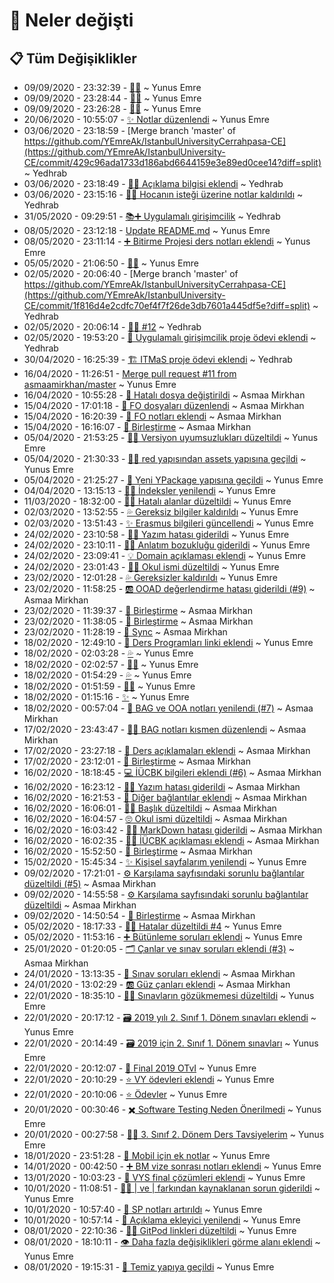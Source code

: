 # 👀 Neler değişti

## 📋 Tüm Değişiklikler

- 09/09/2020 - 23:32:39 - [👨‍🔬](https://github.com/YEmreAk/IstanbulUniversity-CE/commit/28861eb9b130f136735ce5bd4315c3b060ed7447?diff=split) ~ Yunus Emre
- 09/09/2020 - 23:28:44 - [👨‍🔬](https://github.com/YEmreAk/IstanbulUniversity-CE/commit/1608e947f3880df1e89cfc2eab02e520de2eb3c9?diff=split) ~ Yunus Emre
- 09/09/2020 - 23:26:28 - [👨‍🔬](https://github.com/YEmreAk/IstanbulUniversity-CE/commit/19b2aa51661773c5c441dc4e25ffb96973fd95ef?diff=split) ~ Yunus Emre
- 20/06/2020 - 10:55:07 - [✨ Notlar düzenlendi](https://github.com/YEmreAk/IstanbulUniversity-CE/commit/a40aa68e90ae1297555bb5f9e1bea4d383973a78?diff=split) ~ Yunus Emre
- 03/06/2020 - 23:18:59 - [Merge branch 'master' of https://github.com/YEmreAk/IstanbulUniversityCerrahpasa-CE](https://github.com/YEmreAk/IstanbulUniversity-CE/commit/429c96ada1733d186abd6644159e3e89ed0cee14?diff=split) ~ Yedhrab
- 03/06/2020 - 23:18:49 - [📝➕ Açıklama bilgisi eklendi](https://github.com/YEmreAk/IstanbulUniversity-CE/commit/bea55c8731c347a9c9defe4179fba09d083cf72b?diff=split) ~ Yedhrab
- 03/06/2020 - 23:15:16 - [📂💦 Hocanın isteği üzerine notlar kaldırıldı](https://github.com/YEmreAk/IstanbulUniversity-CE/commit/dda2a08f14ac3d5ceecd3323125163bb684e7a96?diff=split) ~ Yedhrab
- 31/05/2020 - 09:29:51 - [📚➕ Uygulamalı girişimcilik](https://github.com/YEmreAk/IstanbulUniversity-CE/commit/6f23b5317764b1818d8d0cfc12b3278cbf6b2fe2?diff=split) ~ Yedhrab
- 08/05/2020 - 23:12:18 - [Update README.md](https://github.com/YEmreAk/IstanbulUniversity-CE/commit/162f11a734323efb41bb3cb40ffc8f82bc27d324?diff=split) ~ Yunus Emre
- 08/05/2020 - 23:11:14 - [➕ Bitirme Projesi ders notları eklendi](https://github.com/YEmreAk/IstanbulUniversity-CE/commit/f127343401f426c8227dd0afeb12c13585507ec4?diff=split) ~ Yunus Emre
- 05/05/2020 - 21:06:50 - [👨‍🔧](https://github.com/YEmreAk/IstanbulUniversity-CE/commit/2e6758a457e9ba8a05901364b2f2740710e3d0b1?diff=split) ~ Yunus Emre
- 02/05/2020 - 20:06:40 - [Merge branch 'master' of https://github.com/YEmreAk/IstanbulUniversityCerrahpasa-CE](https://github.com/YEmreAk/IstanbulUniversity-CE/commit/1f816d4e2cdfc70ef4f7f26de3db7601a445df5e?diff=split) ~ Yedhrab
- 02/05/2020 - 20:06:14 - [👨‍🔧 #12](https://github.com/YEmreAk/IstanbulUniversity-CE/commit/7be3fa1332e308e99dcb623988ef9ded066bc912?diff=split) ~ Yedhrab
- 02/05/2020 - 19:53:20 - [🏢 Uygulamalı girişimcilik proje ödevi eklendi](https://github.com/YEmreAk/IstanbulUniversity-CE/commit/3c67c947b29934347393bc5b929cb7e17a6f03c0?diff=split) ~ Yedhrab
- 30/04/2020 - 16:25:39 - [🏗️ ITMaS proje ödevi eklendi](https://github.com/YEmreAk/IstanbulUniversity-CE/commit/94b95c247876da293620259c7b36f342a3342518?diff=split) ~ Yedhrab
- 16/04/2020 - 11:26:51 - [Merge pull request #11 from asmaamirkhan/master](https://github.com/YEmreAk/IstanbulUniversity-CE/commit/52d9dd4a855de986f5cc526918d71aa1bff30090?diff=split) ~ Yunus Emre
- 16/04/2020 - 10:55:28 - [🐞 Hatalı dosya değiştirildi](https://github.com/YEmreAk/IstanbulUniversity-CE/commit/1a6ae71eb75798e5cd78f23886496c6b01816561?diff=split) ~ Asmaa Mirkhan
- 15/04/2020 - 17:01:18 - [📂 FO dosyaları düzenlendi](https://github.com/YEmreAk/IstanbulUniversity-CE/commit/590b1112872b92cfa9522a4f8f0ed51792342a82?diff=split) ~ Asmaa Mirkhan
- 15/04/2020 - 16:20:39 - [📂 FO notları eklendi](https://github.com/YEmreAk/IstanbulUniversity-CE/commit/8d1d54f8399cb60e0880b4923edc331a63ec7f15?diff=split) ~ Asmaa Mirkhan
- 15/04/2020 - 16:16:07 - [🔀 Birleştirme](https://github.com/YEmreAk/IstanbulUniversity-CE/commit/03f9e65150a589a2ae3b3f2985e97478c006d73b?diff=split) ~ Asmaa Mirkhan
- 05/04/2020 - 21:53:25 - [👨‍🔧 Versiyon uyumsuzlukları düzeltildi](https://github.com/YEmreAk/IstanbulUniversity-CE/commit/79a740907edb972890c41593e854cec76b7b3203?diff=split) ~ Yunus Emre
- 05/04/2020 - 21:30:33 - [👨‍🔧 red yapısından assets yapısına geçildi](https://github.com/YEmreAk/IstanbulUniversity-CE/commit/02bac23cd9f0bb67f91d7b65262f55ef85201f01?diff=split) ~ Yunus Emre
- 05/04/2020 - 21:25:27 - [🚀 Yeni YPackage yapısına geçildi](https://github.com/YEmreAk/IstanbulUniversity-CE/commit/e974cba48554f056bf5f34331e175b1ae5daf4b3?diff=split) ~ Yunus Emre
- 04/04/2020 - 13:15:13 - [👨‍🔧 İndeksler yenilendi](https://github.com/YEmreAk/IstanbulUniversity-CE/commit/af771567c5a3238dcc9ad70bdedf6c85840e1a63?diff=split) ~ Yunus Emre
- 11/03/2020 - 18:32:00 - [👨‍🔧 Hatalı alanlar düzeltildi](https://github.com/YEmreAk/IstanbulUniversity-CE/commit/d9a9ced4fd3f6de023d1e21ccf019b8ed26fe5a0?diff=split) ~ Yunus Emre
- 02/03/2020 - 13:52:55 - [💦 Gereksiz bilgiler kaldırıldı](https://github.com/YEmreAk/IstanbulUniversity-CE/commit/8a5181a80aebdeeeac9e162354e484343ae7bbfb?diff=split) ~ Yunus Emre
- 02/03/2020 - 13:51:43 - [✨ Erasmus bilgileri güncellendi](https://github.com/YEmreAk/IstanbulUniversity-CE/commit/9138f9a5da07b1463ab1034daf13ea9b8d1bba67?diff=split) ~ Yunus Emre
- 24/02/2020 - 23:10:58 - [👨‍🔧 Yazım hatası giderildi](https://github.com/YEmreAk/IstanbulUniversity-CE/commit/8e5845373b5c89db4ae9d9975f54960bcca61eee?diff=split) ~ Yunus Emre
- 24/02/2020 - 23:10:11 - [👨‍🔧 Anlatım bozukluğu giderildi](https://github.com/YEmreAk/IstanbulUniversity-CE/commit/ac0ce6e3f52e369567cfe4999297d6a606b9dd53?diff=split) ~ Yunus Emre
- 24/02/2020 - 23:09:41 - [💡 Domain açıklaması eklendi](https://github.com/YEmreAk/IstanbulUniversity-CE/commit/f592acd7fb9b292a216d705a5abe78eb1c278a63?diff=split) ~ Yunus Emre
- 24/02/2020 - 23:01:43 - [👨‍🔧 Okul ismi düzeltildi](https://github.com/YEmreAk/IstanbulUniversity-CE/commit/caee196778dba9f19034fb37a4baeb5d1b65abd4?diff=split) ~ Yunus Emre
- 23/02/2020 - 12:01:28 - [💦 Gereksizler kaldırıldı](https://github.com/YEmreAk/IstanbulUniversity-CE/commit/9f886681d6355090be8cfbce3e11a7ea5ab904b8?diff=split) ~ Yunus Emre
- 23/02/2020 - 11:58:25 - [🆎 OOAD değerlendirme hatası giderildi (#9)](https://github.com/YEmreAk/IstanbulUniversity-CE/commit/c4eb1294acf89d0842cf7430ef0227952fa1b236?diff=split) ~ Asmaa Mirkhan
- 23/02/2020 - 11:39:37 - [🔀 Birleştirme](https://github.com/YEmreAk/IstanbulUniversity-CE/commit/79c8928f145970572da5fc94a7d1b05c2a025c11?diff=split) ~ Asmaa Mirkhan
- 23/02/2020 - 11:38:05 - [🔀 Birleştirme](https://github.com/YEmreAk/IstanbulUniversity-CE/commit/84dafde939903fc2058425f1924185effb1630d6?diff=split) ~ Asmaa Mirkhan
- 23/02/2020 - 11:28:19 - [🔄 Sync](https://github.com/YEmreAk/IstanbulUniversity-CE/commit/c460c6e1efe0d99e469ddc5b89db9b6255cb45f3?diff=split) ~ Asmaa Mirkhan
- 18/02/2020 - 12:49:10 - [📃 Ders Programları linki eklendi](https://github.com/YEmreAk/IstanbulUniversity-CE/commit/14d7257328f0826d87403d01c2657e56bd6c93a8?diff=split) ~ Yunus Emre
- 18/02/2020 - 02:03:28 - [💦](https://github.com/YEmreAk/IstanbulUniversity-CE/commit/f1cc32c4f0f21d37ccc314d161fb23ff4eb5a80c?diff=split) ~ Yunus Emre
- 18/02/2020 - 02:02:57 - [👨‍🔧](https://github.com/YEmreAk/IstanbulUniversity-CE/commit/541196220f49821d34ea7b69c44d3fba779608eb?diff=split) ~ Yunus Emre
- 18/02/2020 - 01:54:29 - [💦](https://github.com/YEmreAk/IstanbulUniversity-CE/commit/3f18c6521b491e3e10bdc3b49e4e71062e88caea?diff=split) ~ Yunus Emre
- 18/02/2020 - 01:51:59 - [👨‍🔧](https://github.com/YEmreAk/IstanbulUniversity-CE/commit/efa37dfbef61a8776c0f3c58a682c74ba285a30d?diff=split) ~ Yunus Emre
- 18/02/2020 - 01:15:16 - [✨](https://github.com/YEmreAk/IstanbulUniversity-CE/commit/a61a35e1a1e450fb8df77093a2676194c569eb17?diff=split) ~ Yunus Emre
- 18/02/2020 - 00:57:04 - [📰 BAG ve OOA notları yenilendi (#7)](https://github.com/YEmreAk/IstanbulUniversity-CE/commit/58ede0ae805df25dc23583e69ad80e06ee5f6d91?diff=split) ~ Asmaa Mirkhan
- 17/02/2020 - 23:43:47 - [👩‍🔧 BAG notları kısmen düzenlendi](https://github.com/YEmreAk/IstanbulUniversity-CE/commit/315b267283853ebf8f31659643c2e0137ee0e59d?diff=split) ~ Asmaa Mirkhan
- 17/02/2020 - 23:27:18 - [📃 Ders açıklamaları eklendi](https://github.com/YEmreAk/IstanbulUniversity-CE/commit/40c6016798a41d59caf0b7151fb3a36c070b5cb6?diff=split) ~ Asmaa Mirkhan
- 17/02/2020 - 23:12:01 - [🔀 Birleştirme](https://github.com/YEmreAk/IstanbulUniversity-CE/commit/e8a5eea4e04f8b974482c01a0e1bc5400d085ec8?diff=split) ~ Asmaa Mirkhan
- 16/02/2020 - 18:18:45 - [💻 İÜCBK bilgileri eklendi (#6)](https://github.com/YEmreAk/IstanbulUniversity-CE/commit/4e4e24ec1febc1725d68fcf1cdf4ee907d258fef?diff=split) ~ Asmaa Mirkhan
- 16/02/2020 - 16:23:12 - [👩‍🔧 Yazım hatası giderildi](https://github.com/YEmreAk/IstanbulUniversity-CE/commit/e24b99dd3becb5d3ff219470014264a294653e69?diff=split) ~ Asmaa Mirkhan
- 16/02/2020 - 16:21:53 - [🔗 Diğer bağlantılar eklendi](https://github.com/YEmreAk/IstanbulUniversity-CE/commit/6357f18aa851eb720cc08f99ac1faaf56cf263ec?diff=split) ~ Asmaa Mirkhan
- 16/02/2020 - 16:06:01 - [👩‍🔧 Başlık düzeltildi](https://github.com/YEmreAk/IstanbulUniversity-CE/commit/2eeba9643cf5f0e0d823b2fd6c37af1b80fa4fa9?diff=split) ~ Asmaa Mirkhan
- 16/02/2020 - 16:04:57 - [🙄 Okul ismi düzeltildi](https://github.com/YEmreAk/IstanbulUniversity-CE/commit/3419a991ca330bf6d03abb0a70fb099635332f6b?diff=split) ~ Asmaa Mirkhan
- 16/02/2020 - 16:03:42 - [👩‍🔧 MarkDown hatası giderildi](https://github.com/YEmreAk/IstanbulUniversity-CE/commit/8a6842b0ebf1924a248a749e26e1234baf68583c?diff=split) ~ Asmaa Mirkhan
- 16/02/2020 - 16:02:35 - [👩‍💼 İÜCBK açıklaması eklendi](https://github.com/YEmreAk/IstanbulUniversity-CE/commit/d2dd2b511fe76523c8ff83ec0bd1173a085baf18?diff=split) ~ Asmaa Mirkhan
- 16/02/2020 - 15:52:50 - [🔀 Birleştirme](https://github.com/YEmreAk/IstanbulUniversity-CE/commit/16638d2aaa925f461ffc953172e370fa20d4e566?diff=split) ~ Asmaa Mirkhan
- 15/02/2020 - 15:45:34 - [✨ Kişisel sayfalarım yenilendi](https://github.com/YEmreAk/IstanbulUniversity-CE/commit/cb6c0eb0e640971e0d5f7574180a89372f36a1ce?diff=split) ~ Yunus Emre
- 09/02/2020 - 17:21:01 - [⚙ Karşılama sayfısındaki sorunlu bağlantılar düzeltildi (#5)](https://github.com/YEmreAk/IstanbulUniversity-CE/commit/853e060b489b4560980a375d2b7fd16154ef80eb?diff=split) ~ Asmaa Mirkhan
- 09/02/2020 - 14:55:58 - [⚙ Karşılama sayfısındaki sorunlu bağlantılar düzeltildi](https://github.com/YEmreAk/IstanbulUniversity-CE/commit/2751480dabec3b88d5fdacb6dbbda54b884aad98?diff=split) ~ Asmaa Mirkhan
- 09/02/2020 - 14:50:54 - [🔀 Birleştirme](https://github.com/YEmreAk/IstanbulUniversity-CE/commit/504ad3080aa43fbca8eea3dbbd6125d96077f504?diff=split) ~ Asmaa Mirkhan
- 05/02/2020 - 18:17:33 - [👨‍🔧 Hatalar düzeltildi #4](https://github.com/YEmreAk/IstanbulUniversity-CE/commit/2b825e9ee1f7407382c759cb89c7d46f559555ee?diff=split) ~ Yunus Emre
- 05/02/2020 - 11:53:16 - [➕ Bütünleme soruları eklendi](https://github.com/YEmreAk/IstanbulUniversity-CE/commit/fa0eab67a23cbd5ea700ad3cd7d770f64629419a?diff=split) ~ Yunus Emre
- 25/01/2020 - 01:20:05 - [🗂 Çanlar ve sınav soruları eklendi (#3)](https://github.com/YEmreAk/IstanbulUniversity-CE/commit/1c768b75f7b388d9ec1e61055ac96220b32b82c9?diff=split) ~ Asmaa Mirkhan
- 24/01/2020 - 13:13:35 - [📃 Sınav soruları eklendi](https://github.com/YEmreAk/IstanbulUniversity-CE/commit/c5a5f127fb6385def37f8f0739f61b5e9745703a?diff=split) ~ Asmaa Mirkhan
- 24/01/2020 - 13:02:29 - [🆎 Güz çanları eklendi](https://github.com/YEmreAk/IstanbulUniversity-CE/commit/25d30149508b0c442b85a753085348450f678e71?diff=split) ~ Asmaa Mirkhan
- 22/01/2020 - 18:35:10 - [👨‍🔧 Sınavların gözükmemesi düzeltildi](https://github.com/YEmreAk/IstanbulUniversity-CE/commit/1b53263e8012a2ca7a05c98ee0359535f6fb8de3?diff=split) ~ Yunus Emre
- 22/01/2020 - 20:17:12 - [🗃️ 2019 yılı 2. Sınıf 1. Dönem sınavları eklendi](https://github.com/YEmreAk/IstanbulUniversity-CE/commit/cf89d2a7e023786c97808a950a33c927e121dfb2?diff=split) ~ Yunus Emre
- 22/01/2020 - 20:14:49 - [🗃️ 2019 için 2. Sınıf 1. Dönem sınavları](https://github.com/YEmreAk/IstanbulUniversity-CE/commit/0171278009516795c4f85fa3a41d2f012a146be1?diff=split) ~ Yunus Emre
- 22/01/2020 - 20:12:07 - [📃 Final 2019 OTvI](https://github.com/YEmreAk/IstanbulUniversity-CE/commit/50a7ddf760af20706dd8d291ca9665041f168da7?diff=split) ~ Yunus Emre
- 22/01/2020 - 20:10:29 - [⭐ VY ödevleri eklendi](https://github.com/YEmreAk/IstanbulUniversity-CE/commit/414cded3fbdbd6e847ddd27081dc1fbed0ca5ff3?diff=split) ~ Yunus Emre
- 22/01/2020 - 20:10:06 - [⭐ Ödevler](https://github.com/YEmreAk/IstanbulUniversity-CE/commit/403ed4cd4470da166d6a3e3ccc9a09c69e2c1f70?diff=split) ~ Yunus Emre
- 20/01/2020 - 00:30:46 - [✖️ Software Testing Neden Önerilmedi](https://github.com/YEmreAk/IstanbulUniversity-CE/commit/cc7ce216432ea6ef735a537ec5617b8ee4c02b29?diff=split) ~ Yunus Emre
- 20/01/2020 - 00:27:58 - [👨‍🏫 3. Sınıf 2. Dönem Ders Tavsiyelerim](https://github.com/YEmreAk/IstanbulUniversity-CE/commit/1dc8ea612a99b0209121ec0b26c5654038c6e691?diff=split) ~ Yunus Emre
- 18/01/2020 - 23:51:28 - [📗 Mobil için ek notlar](https://github.com/YEmreAk/IstanbulUniversity-CE/commit/9f96dc8fd7aea69beeddc802ba1319368801d5eb?diff=split) ~ Yunus Emre
- 14/01/2020 - 00:42:50 - [➕ BM vize sonrası notları eklendi](https://github.com/YEmreAk/IstanbulUniversity-CE/commit/40db36a9309cc0097ef94df28729c99d62dd26d0?diff=split) ~ Yunus Emre
- 13/01/2020 - 10:03:23 - [📃 VYS final çözümleri eklendi](https://github.com/YEmreAk/IstanbulUniversity-CE/commit/5890b43dc22263a3a63326fdb20abc889d7f327c?diff=split) ~ Yunus Emre
- 10/01/2020 - 11:08:51 - [👨‍🔧 | ve \| farkından kaynaklanan sorun giderildi](https://github.com/YEmreAk/IstanbulUniversity-CE/commit/d44aa648c633ba55d898c2a46b66262636b9cdfd?diff=split) ~ Yunus Emre
- 10/01/2020 - 10:57:40 - [📕 SP notları artırıldı](https://github.com/YEmreAk/IstanbulUniversity-CE/commit/ed981492386fc16a64c543694ebe7568f2c08ec2?diff=split) ~ Yunus Emre
- 10/01/2020 - 10:57:14 - [📝 Açıklama ekleyici yenilendi](https://github.com/YEmreAk/IstanbulUniversity-CE/commit/da536124e19ca338a0d7d3c037dbe09c73b4f791?diff=split) ~ Yunus Emre
- 08/01/2020 - 22:10:36 - [👨‍🔧 GitPod linkleri düzeltildi](https://github.com/YEmreAk/IstanbulUniversity-CE/commit/ad8a913922e4f4270d22d43bbf557e3034ac7421?diff=split) ~ Yunus Emre
- 08/01/2020 - 18:10:11 - [👁️ Daha fazla değişiklikleri görme alanı eklendi](https://github.com/YEmreAk/IstanbulUniversity-CE/commit/fde32cfbc21c09b45cce669ce5980d22c11afe5d?diff=split) ~ Yunus Emre
- 08/01/2020 - 19:15:31 - [🎉 Temiz yapıya geçildi](https://github.com/YEmreAk/IstanbulUniversity-CE/commit/510df3443d40f4230e7cfae295472d93ead7c4cb?diff=split) ~ Yunus Emre